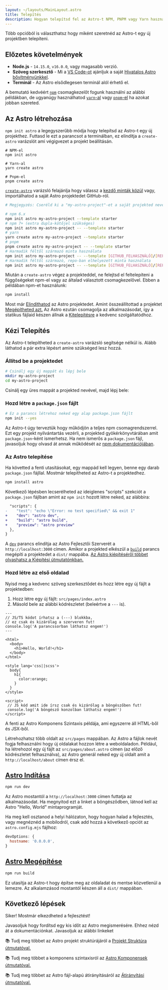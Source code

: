```yaml
---
layout: ~/layouts/MainLayout.astro
title: Telepítés
description: Hogyan telepítsd fel az Astro-t NPM, PNPM vagy Yarn használatával.
---
```


Több opcióból is választhatsz hogy miként szeretnéd az Astro-t egy új projektben telepíteni.

## Előzetes követelmények

- **Node.js** - `14.15.0`, `v16.0.0`, vagy magasabb verzió.
- **Szöveg szerkesztő** - Mi a [VS Code-ot](https://code.visualstudio.com/) ajánljuk a saját [Hivatalos Astro bővítményünkkel](https://marketplace.visualstudio.com/items?itemName=astro-build.astro-vscode).
- **Terminál** - Az Astro elsődlegesen terminál alól érhető el.

A bemutató kedvéért [`npm`](https://www.npmjs.com/) csomagkezelőt fogunk használni az alábbi példákban, de ugyanúgy használhatod [`yarn`-al](https://yarnpkg.com/) vagy [`pnpm`-el](https://pnpm.io/) ha azokat jobban szereted.

## Az Astro létrehozása

`npm init astro` a legegyszerűbb módja hogy telepítsd az Astro-t egy új projekthez. Futtasd le ezt a parancsot a terminálban, ez elindítja a `create-astro` varázslót ami végigvezet a projekt beállításán.

```shell
# NPM-el
npm init astro

# Yarn-al
yarn create astro

# Pnpm-el
pnpm create astro
```

[`create-astro`](https://github.com/withastro/astro/tree/main/packages/create-astro) varázsló felajánlja hogy válassz a [kezdő minták közül](https://github.com/withastro/astro/tree/main/examples) vagy, importálhatod a saját Astro projektedet GitHub-ról.

```bash
# Megjegyzés: Cseréld ki a "my-astro-project"-et a saját projekted nevére.

# npm 6.x
npm init astro my-astro-project --template starter
# npm 7+ (extra dupla-kötőjel szükséges)
npm init astro my-astro-project -- --template starter
# yarn
yarn create astro my-astro-project --template starter
# pnpm
pnpm create astro my-astro-project -- --template starter
# Harmadik féltől származó minta használata
npm init astro my-astro-project -- --template [GITHUB_FELHASZNÁLÓ]/[REPO_NEVE]
# Harmadik féltől származó, repo-ban elhelyezett minta használata
npm init astro my-astro-project -- --template [GITHUB_FELHASZNÁLÓ]/[REPO_NEVE]/minta/elérési/útvonala
```

Miután a `create-astro` végez a projekteddel, ne felejtsd el feltelepíteni a függőségeket npm-el vagy az általad választott csomagkezelővel. Ebben a példában npm-et használunk:

```bash
npm install
```

Most már [Elindíthatod](#start-astro) az Astro projektedet. Amint összeállítottad a projektet [Megépítheted azt.](#build-astro) Az Astro ezután csomagolja az alkalmazásodat, így a statikus fájlaid készen állnak a [Kitelepítésre](/en/guides/deploy) a kedvenc szolgáltatódhoz.

## Kézi Telepítés

Az Astro-t telepítheted a `create-astro` varázsló segítsége nélkül is. Alább láthatod a pár extra lépésrt amire szükséged lesz hozzá.

### Állítsd be a projektedet

```bash
# Csinálj egy új mappát és lépj bele
mkdir my-astro-project
cd my-astro-project
```

Csinálj egy üres mappát a projekted nevével, majd lépj bele:

### Hozd létre a `package.json` fájlt

```bash
# Ez a parancs létrehoz neked egy alap package.json fájlt
npm init --yes
```

Az Astro-t úgy terveztük hogy működjön a teljes npm csomagrendszerrel. Ezt egy projekt nyilvántartás vezérli, a projekted gyökérkönyvtárában amit `package.json`-ként ismerhetsz. Ha nem ismerős a `package.json` fájl, javasoljuk hogy olvasd át annak működését az [npm dokumentációjában](https://docs.npmjs.com/creating-a-package-json-file).

### Az Astro telepítése

Ha követted a fenti utasításokat, egy mappád kell legyen, benne egy darab `package.json` fájllal. Mostmár telepítheted az Astro-t a projektedhez.

```bash
npm install astro
```

Következő lépésben lecserélheted az ideiglenes "scripts" szekciót a `package.json` fájlban amint az `npm init` hozott létre neked, az alábbira:

```diff
  "scripts": {
-    "test": "echo \"Error: no test specified\" && exit 1"
+    "dev": "astro dev",
+    "build": "astro build",
+    "preview": "astro preview"
  },
}
```

A [`dev`](#start-astro) parancs elindítja az Astro Fejlesztői Szerverét a `http://localhost:3000` címen. Amikor a projekted elkészül a [`build`](#build-astro) parancs megépíti a projektedet a `dist/` mappába. [Az Astro kiépítéséről többet olvashatsz a Kiépítési útmutatónkban.](/en/guides/deploy)

### Hozd létre az első oldalad

Nyisd meg a kedvenc szöveg szerkesztődet és hozz létre egy új fájlt a projektedben:

1. Hozz létre egy új fájlt: `src/pages/index.astro`
2. Másold bele az alábbi kódrészletet (beleértve a `---` is).

```astro
---
// JS/TS kódot írhatsz a (---) blokkba,
// ez csak és kizárólag a szerveren fut!
console.log('A parancssorban láthatsz engem!')
---

<html>
  <body>
    <h1>Hello, World!</h1>
  </body>
</html>

<style lang='css||scss'>
  body{
    h1{
      color:orange;
    }
  }
</style>

<script>
 // JS kód amit ide írsz csak és kizárólag a böngészőben fut!
 console.log('A böngésző konzolban láthatsz engem!')
</script>
```

A fenti az Astro Komponens Szintaxis példája, ami egyszerre áll HTML-ből és JSX-ből.

Létrehozhatsz több oldalt az `src/pages` mappában. Az Astro a fájlok nevét fogja felhasználni hogy új oldalakat hozzon létre a weboldaladon. Például, ha létrehozol egy új fájlt az `src/pages/about.astro` címen (az előző kódrészletet felhasználva), az Astro generál neked egy új oldalt amit a `http://localhost/about` címen érsz el.

## [Astro Indítása](#start-astro)

```bash
npm run dev
```

Az Astro mostantól a `http://localhost:3000` címen futtatja az alkalmazásodat. Ha megnyitod ezt a linket a böngésződben, látnod kell az Astro "Hello, World" mintaprogramját.

Ha meg kell osztanod a helyi hálózaton, hogy hogyan halad a fejlesztés, vagy megnéznéd a mobilodról, csak add hozzá a következő opciót az `astro.config.mjs` fájlhoz:

```js
devOptions: {
  hostname: '0.0.0.0',
}
```

## [Astro Megépítése](#build-astro)

```bash
npm run build
```

Ez utasítja az Astro-t hogy építse meg az oldaladat és mentse közvetlenül a lemezre. Az alkalamzásod mostantól készen áll a `dist/` mappában.

## Következő lépések

Siker! Mostmár elkezdheted a fejlesztést!

Javasoljuk hogy fordítsd egy kis időt az Astro megismerésére. Ehhez nézd át a dokumentációnkat. Javasoljuk az alábbi linkeket

📚 Tudj meg többet az Astro projekt struktúrájáról a [Projekt Struktúra útmutatóval.](/en/core-concepts/project-structure)

📚 Tudj meg többet a komponens szintaxisról az [Astro Komponensek útmutatóval.](/en/core-concepts/astro-components)

📚 Tudj meg többet az Astro fájl-alapú átirányításáról az [Átirányítási útmutatóval.](/en/core-concepts/astro-pages)
